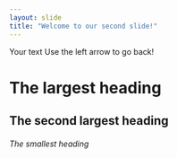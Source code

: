 ```yaml
---
layout: slide
title: "Welcome to our second slide!"
---
```

Your text
Use the left arrow to go back!
# The largest heading
## The second largest heading
###### The smallest heading
